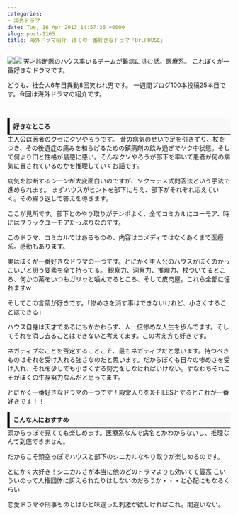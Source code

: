 ```yaml
---
categories:
- 海外ドラマ
date: Tue, 16 Apr 2013 14:57:36 +0000
slug: post-1165
title: 海外ドラマ紹介：ぼくの一番好きなドラマ「Dr.HOUSE」
---
```


<a href="http://www.amazon.co.jp/gp/product/B007R0QMP8/ref=as_li_ss_il?ie=UTF8&amp;camp=247&amp;creative=7399&amp;creativeASIN=B007R0QMP8&amp;linkCode=as2&amp;tag=warawareotoko-22">![](images/q?_encoding=UTF8&amp;ASIN=B007R0QMP8&amp;Format=_SL160_&amp;ID=AsinImage&amp;MarketPlace=JP&amp;ServiceVersion=20070822&amp;WS=1&amp;tag=warawareotoko-22)</a>![](images/ir?t=warawareotoko-22&amp;l=as2&amp;o=9&amp;a=B007R0QMP8)
天才診断医のハウス率いるチームが難病に挑む話。医療系。
これぼくが一番好きなドラマです。

<!--more-->

どうも、社会人6年目異動8回笑われ男です。
一週間ブログ100本投稿25本目です。今回は海外ドラマの紹介です。

&nbsp;
&nbsp;
<script type="text/javascript">// <![CDATA[
google_ad_client = "ca-pub-5375836130573295"; /* PR */ google_ad_slot = "2148320167"; google_ad_width = 468; google_ad_height = 15;
// ]]></script>
<script type="text/javascript" src="http://pagead2.googlesyndication.com/pagead/show_ads.js">// <![CDATA[

// ]]></script>
<div style="padding: 8px 8px; border-color: #000000; border-width: 0 0 1px 5px; border-style: solid; background: #F8F8F8;"><b>好きなところ</b></div>
主人公は医者のクセにクソやろうです。
昔の病気のせいで足を引きずり、杖をつき、その後遺症の痛みを和らげるための鎮痛剤の飲み過ぎでヤク中状態。そして何より口と性格が最悪に悪い。そんなクソやろうが部下を率いて患者が何の病気に冒されているのかを推理していくお話です。

病気を診断するシーンが大変面白いのですが、ソクラテス式問答法という手法で進められます。
まずハウスがヒントを部下に与え、部下がそれぞれ応えていく。その繰り返しで答えを導きます。

ここが見所です。部下とのやり取りがテンポよく、全てコミカルにユーモア、時にはブラックユーモアたっぷりなのです。

このドラマ、コミカルではあるものの、内容はコメディではなくあくまで医療系。感動もあります。

実はぼくが一番好きなドラマの一つです。とにかく主人公のハウスがぼくのかっこいいと思う要素を全て持ってる。
観察力、洞察力、推理力、杖ついてるところ、何かの薬をいつもガリッと噛んでるところ、そして皮肉屋。これら全部に憧れますw

そしてこの言葉が好きです。「惨めさを消す事はできないけれど、小さくすることはできる」

ハウス自身は天才であるにもかかわらず、人一倍惨めな人生を歩んでます。そしてそれを消し去ることはできないと考えてます。この考え方も好きです。

ネガティブなことを否定することこそ、最もネガティブだと思います。持つべきものはそれを受け入れる強さなのだと思います。だからぼくも日々の惨めさを受け入れ、それを少しでも小さくする努力をしなければいけない。すなわちそれこそがぼくの生存努力なんだと思ってます。

とにかく一番好きなドラマの一つです！殿堂入りをX-FILESとするとこれが一番好きです！！
<div style="padding: 8px 8px; border-color: #000000; border-width: 0 0 1px 5px; border-style: solid; background: #F8F8F8;"><b>こんな人におすすめ</b></div>
頭からっぽで見てても楽しめます。医療系なんで病名とかわからないし、推理なんて到底できません。

だからこそ頭空っぽでハウスと部下のシニカルなやり取りが楽しめるのです。

とにかく大好き！シニカルさが本当に他のどのドラマよりも効いてて最高
こいういのって人権団体に訴えられたりはしないのだろうか・・・と心配にもなるくらい

恋愛ドラマや刑事ものとはひと味違った刺激が欲しければこれ。間違いない。

<script type="text/javascript">// <![CDATA[
google_ad_client = "ca-pub-5375836130573295"; /* アドセンス */ google_ad_slot = "1941340567"; google_ad_width = 728; google_ad_height = 90;
// ]]></script>
<script type="text/javascript" src="http://pagead2.googlesyndication.com/pagead/show_ads.js">// <![CDATA[

// ]]></script>
